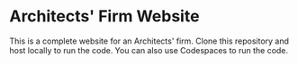 # Architects' Firm Website
This is a complete website for an Architects' firm. Clone this repository and host locally to run the code. You can also use Codespaces to run the code.

